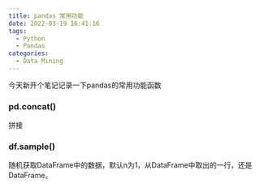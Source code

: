 ```yaml
---
title: pandas 常用功能
date: 2022-03-19 16:41:16
tags:
  - Python
  - Pandas
categories:
  - Data Mining
---
```

今天新开个笔记记录一下pandas的常用功能函数


### pd.concat()
拼接



### df.sample()

随机获取DataFrame中的数据，默认n为1，从DataFrame中取出的一行，还是DataFrame。


